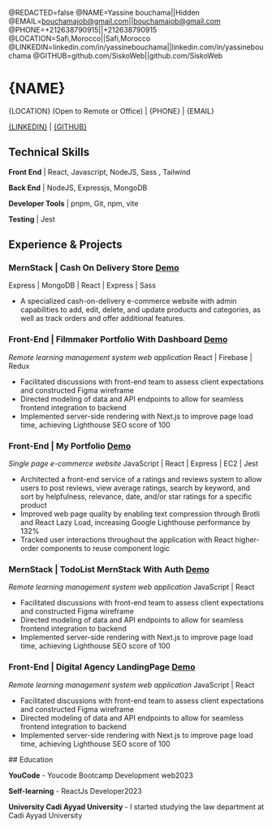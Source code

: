 
<!--
Welcome to resume.lol !

This is the template you can use to get started.

Easily remove personal info by using a variable follow with a second value and "||":

@NAME=Real Name||Hidden Name

and change @REDACTED to be true

@REDACTED=true
-->
@REDACTED=false
@NAME=Yassine bouchama||Hidden
@EMAIL=bouchamajob@gmail.com||bouchamajob@gmail.com
@PHONE=+212638790915||+212638790915
@LOCATION=Safi,Morocco||Safi,Morocco
@LINKEDIN=linkedin.com/in/yassinebouchama||linkedin.com/in/yassinebouchama
@GITHUB=github.com/SiskoWeb||github.com/SiskoWeb

# {NAME}


{LOCATION} (Open to Remote or Office) | {PHONE} | {EMAIL} 

[{LINKEDIN}](https://{LINKEDIN}) | [{GITHUB}](https://{GITHUB})

<div className="vertical-spacer"></div>

## Technical Skills

**Front End** | React, Javascript, NodeJS, Sass , Tailwind

**Back End** | NodeJS, Expressjs, MongoDB

**Developer Tools** | pnpm, Git, npm, vite

**Testing**  | Jest

<div className="vertical-spacer"></div>

## Experience & Projects

### MernStack |  Cash On Delivery Store  <span class="spacer"></span><a class="link" href='https://github.com/SiskoWeb/Cash-On-Delivery-Store-MernStack' target='_blank'>Demo</a> 

Express | MongoDB | React | Express | Sass<span class="spacer"></span>
- A specialized cash-on-delivery e-commerce website with admin capabilities to add, edit, delete, and update products and categories, as well as track orders and offer additional features.


<div className="vertical-spacer"></div>

### Front-End | Filmmaker Portfolio With Dashboard  <span class="spacer"></span><a class="link" href='https://github.com/SiskoWeb/Filmmaker-Portfolio-With-Dashboard'>Demo</a> 

*Remote learning management system web application* <span class="spacer"></span> React | Firebase | Redux

- Facilitated discussions with front-end team to assess client expectations and constructed Figma wireframe
- Directed modeling of data and API endpoints to allow for seamless frontend integration to backend
- Implemented server-side rendering with Next.js to improve page load time, achieving Lighthouse SEO score of 100

<div className="vertical-spacer"></div>

### Front-End | My Portfolio <span class="spacer"></span><a class="link" href='https://yassine.info/'>Demo</a> 

*Single page e-commerce website* <span class="spacer"></span> JavaScript | React | Express | EC2 | Jest

- Architected a front-end service of a ratings and reviews system to allow users to post reviews, view average ratings, search by keyword, and sort by helpfulness, relevance, date, and/or star ratings for a specific product
- Improved web page quality by enabling text compression through Brotli and React Lazy Load, increasing Google Lighthouse performance by 132%
- Tracked user interactions throughout the application with React higher-order components to reuse component logic

<div className="vertical-spacer"></div>


### MernStack | TodoList MernStack With Auth <span class="spacer"></span><a class="link" href='https://github.com/SiskoWeb/TodoList-MERNSTACK'>Demo</a> 

*Remote learning management system web application* <span class="spacer"></span> JavaScript | React 

- Facilitated discussions with front-end team to assess client expectations and constructed Figma wireframe
- Directed modeling of data and API endpoints to allow for seamless frontend integration to backend
- Implemented server-side rendering with Next.js to improve page load time, achieving Lighthouse SEO score of 100


<div className="vertical-spacer"></div>

### Front-End | Digital Agency LandingPage <span class="spacer"></span><a class="link" href='https://github.com/SiskoWeb/Digital-Agency-LandingPage'>Demo</a> 

*Remote learning management system web application* <span class="spacer"></span> JavaScript | React 

- Facilitated discussions with front-end team to assess client expectations and constructed Figma wireframe
- Directed modeling of data and API endpoints to allow for seamless frontend integration to backend
- Implemented server-side rendering with Next.js to improve page load time, achieving Lighthouse SEO score of 100

<div className="vertical-spacer"></div>
<!-- Move this section above Technical Skills if you're a student/new grad -->
## Education

**YouCode** - Youcode Bootcamp Development web<span class="spacer"></span>2023

**Self-learning** - ReactJs Developer<span class="spacer"></span>2023

**University Cadi Ayyad University** -  I started studying the law department at Cadi Ayyad University<span class="spacer"></span>

